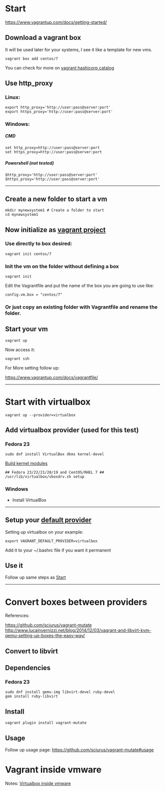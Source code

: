 Start
===== 

https://www.vagrantup.com/docs/getting-started/ 

Download a vagrant box 
----------------------

It will be used later for your systems, I see it like a template for new vms. 

    vagrant box add centos/7

You can check for more on [vagrant hashicorp catalog](https://atlas.hashicorp.com/boxes/search)

Use http_proxy
-------------

### Linux: 

    export http_proxy='http://user:pass@server:port'
    export https_proxy='http://user:pass@server:port'

### Windows: 

##### CMD

    set http_proxy=http://user:pass@server:port
    set https_proxy=http://user:pass@server:port

##### Powershell (not tested)

    $http_proxy='http://user:pass@server:port'
    $https_proxy='http://user:pass@server:port'
    
---


Create a new folder to start a vm
---------------------------------

    mkdir mynewsystem1 # Create a folder to start
    cd mynewsystem1 

Now initialize as [vagrant project](https://www.vagrantup.com/docs/getting-started/project_setup.html)
----------------------------------

### Use directly to box desired:

    vagrant init centos/7

### Init the vm on the folder without defining a box
    
    vagrant init

Edit the Vagrantfile and put the name of the box you are going to use like: 

    config.vm.box = "centos/7"

### Or just copy an existing folder with Vagrantfile and rename the folder. 
    

Start your vm
-------------
 
    vagrant up

Now access it: 

    vagrant ssh

For More setting follow up: 

https://www.vagrantup.com/docs/vagrantfile/

---


Start with virtualbox
====================

    vagrant up --provider=virtualbox
    

Add virtualbox provider (used for this test)
-------------------------------------------

### Fedora 23 

    sudo dnf install VirtualBox dkms kernel-devel

[Build kernel modules](https://www.if-not-true-then-false.com/2010/install-virtualbox-with-yum-on-fedora-centos-red-hat-rhel/)

    ## Fedora 23/22/21/20/19 and CentOS/RHEL 7 ##
    /usr/lib/virtualbox/vboxdrv.sh setup

### Windows
 
* Install VirtualBox

---


Setup your [default provider](https://www.vagrantup.com/docs/providers/default.html)
--------------------------

Setting up virtualbox on your example:

    export VAGRANT_DEFAULT_PROVIDER=virtualbox

Add it to your ~/.bashrc file if you want it permanent

Use it
-----

Follow up same steps as [Start](#Start)

---


Convert boxes between providers
===============================

References: 

https://github.com/sciurus/vagrant-mutate 
http://www.lucainvernizzi.net/blog/2014/12/03/vagrant-and-libvirt-kvm-qemu-setting-up-boxes-the-easy-way/

Convert to libvirt
------------------

## Dependencies 

### Fedora 23 

    sudo dnf install qemu-img libvirt-devel ruby-devel
    gem install ruby-libvirt
    
## Install 

    vagrant plugin install vagrant-mutate
    
Usage
-----

Follow up usage page: https://github.com/sciurus/vagrant-mutate#usage


Vagrant inside vmware
=====================

Notes: [Virtualbox inside vmware](Virtualbox-inside-vmware)

    



    
